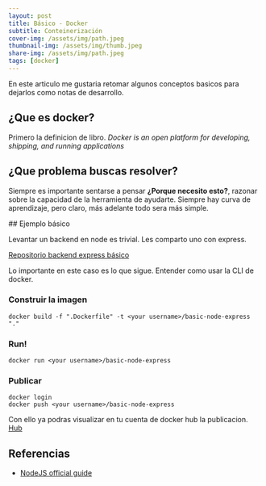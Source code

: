 ```yaml
---
layout: post
title: Básico - Docker
subtitle: Conteinerización
cover-img: /assets/img/path.jpeg
thumbnail-img: /assets/img/thumb.jpeg
share-img: /assets/img/path.jpeg
tags: [docker]
---
```


En este articulo me gustaria retomar algunos conceptos basicos para dejarlos como notas de desarrollo.

## ¿Que es docker?

Primero la definicion de libro. *Docker is an open platform for developing, shipping, and running applications*

## ¿Que problema buscas resolver?

Siempre es importante sentarse a pensar **¿Porque necesito esto?**, razonar sobre la capacidad de la herramienta de ayudarte. 
Siempre hay curva de aprendizaje, pero claro, más adelante todo sera más simple.

## Ejemplo básico

Levantar un backend en node es trivial. Les comparto uno con express.

[Repositorio backend express básico](https://github.com/KariVillagran/basic-node-express "basic-node-express")

Lo importante en este caso es lo que sigue. Entender como usar la CLI de docker.

### Construir la imagen

```
docker build -f ".Dockerfile" -t <your username>/basic-node-express "."
```

### Run!
```
docker run <your username>/basic-node-express
```

### Publicar 

```
docker login
docker push <your username>/basic-node-express
```

Con ello ya podras visualizar en tu cuenta de docker hub la publicacion. [Hub](https://hub.docker.com/r/akarinavillagrani/basic-node-express "hub basic-node-express") 

## Referencias

* [NodeJS official guide](https://nodejs.org/de/docs/guides/nodejs-docker-webapp/)